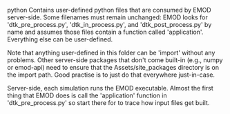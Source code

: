 python
   Contains user-defined python files that are consumed by EMOD server-side.
   Some filenames must remain unchanged: EMOD looks for 'dtk_pre_process.py',
   'dtk_in_process.py', and 'dtk_post_process.py' by name and assumes those
   files contain a function called 'application'. Everything else can be 
   user-defined.

   Note that anything user-defined in this folder can be 'import' without any
   problems. Other server-side packages that don't come built-in (e.g., numpy
   or emod-api) need to ensure that the Assets/site_packages directory is on
   the import path. Good practise is to just do that everywhere just-in-case.



Server-side, each simulation runs the EMOD executable. Almost the first thing
that EMOD does is call the 'application' function in 'dtk_pre_process.py' so
start there for to trace how input files get built.
